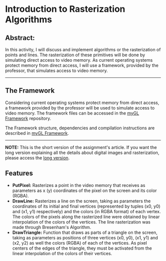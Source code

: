 # Introduction to Rasterization Algorithms

## **Abstract:** 

In this activity,  I will discuss and implement algorithms or the rasterization of points and lines. The rasterization of these primitives will be done by simulating direct access to video memory. As current operating systems protect memory from direct access, I will use a framework, provided by the professor, that simulates access to video memory.

---

## The Framework

Considering current operating systems protect memory from direct access, a framework provided by the professor will be used to simulate access to video memory. The framework files can be accessed in the [myGL Framework](https://github.com/jpvt/Computer_Graphics/tree/master/Assignment%20%231/mygl_framework) repository.

The Framework structure, dependencies and compilation instructions are described in [myGL Framework](https://github.com/jpvt/Computer_Graphics/tree/master/Assignment%20%231/mygl_framework).

---

**NOTE:** This is the short version of the assignment's article. If you want the long version explaining all the details about digital images and rasterization, please access the [long version](https://github.com/jpvt/Computer_Graphics/blob/master/Assignment%20%231/article.md).

## Features

 * **PutPixel:** Rasterizes a point in the video memory that receives as parameters as x (y) coordinates of the pixel on the screen and its color (RGBA).
 * **DrawLine:** Rasterizes a line on the screen, taking as parameters the coordinates of its initial and final vertices (represented by tuples (x0, y0) and (x1, y1) respectively) and the colors (in RGBA format) of each vertex. The colors of the pixels along the rasterized line were obtained by linear interpolation of the colors of the vertices. The line rasterization was made through Bresenham's Algorithm.
 * **DrawTriangle:** Function that draws as parts of a triangle on the screen, taking as parameters as positions of three vertices (x0, y0), (x1, y1) and (x2, y2) as well the colors (RGBA) of each of the vertices. As pixel centers of the edges of the triangle, they must be activated from the linear interpolation of the colors of their vertices.
